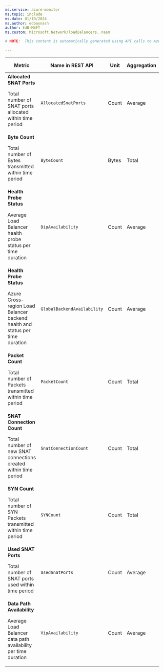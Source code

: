 ```yaml
---
ms.service: azure-monitor
ms.topic: include
ms.date: 01/10/2024
ms.author: edbaynash
author: EdB-MSFT
ms.custom: Microsoft.Network/loadBalancers, naam

# NOTE:  This content is automatically generated using API calls to Azure. Any edits made on these files will be overwritten in the next run of the script. 
 
---
```


  
  
|Metric|Name in REST API|Unit|Aggregation|Dimensions|Time Grains|DS Export|
|---|---|---|---|---|---|---|
|**Allocated SNAT Ports**<p><p>Total number of SNAT ports allocated within time period |`AllocatedSnatPorts` |Count |Average |`FrontendIPAddress`, `BackendIPAddress`, `ProtocolType`, `IsAwaitingRemoval`|PT1M |No|
|**Byte Count**<p><p>Total number of Bytes transmitted within time period |`ByteCount` |Bytes |Total |`FrontendIPAddress`, `FrontendPort`, `Direction`|PT1M |Yes|
|**Health Probe Status**<p><p>Average Load Balancer health probe status per time duration |`DipAvailability` |Count |Average |`ProtocolType`, `BackendPort`, `FrontendIPAddress`, `FrontendPort`, `BackendIPAddress`|PT1M |Yes|
|**Health Probe Status**<p><p>Azure Cross-region Load Balancer backend health and status per time duration |`GlobalBackendAvailability` |Count |Average |`FrontendIPAddress`, `FrontendPort`, `BackendIPAddress`, `ProtocolType`, `FrontendRegion`, `BackendRegion`|PT1M |Yes|
|**Packet Count**<p><p>Total number of Packets transmitted within time period |`PacketCount` |Count |Total |`FrontendIPAddress`, `FrontendPort`, `Direction`|PT1M |Yes|
|**SNAT Connection Count**<p><p>Total number of new SNAT connections created within time period |`SnatConnectionCount` |Count |Total |`FrontendIPAddress`, `BackendIPAddress`, `ConnectionState`|PT1M |Yes|
|**SYN Count**<p><p>Total number of SYN Packets transmitted within time period |`SYNCount` |Count |Total |`FrontendIPAddress`, `FrontendPort`, `Direction`|PT1M |Yes|
|**Used SNAT Ports**<p><p>Total number of SNAT ports used within time period |`UsedSnatPorts` |Count |Average |`FrontendIPAddress`, `BackendIPAddress`, `ProtocolType`, `IsAwaitingRemoval`|PT1M |No|
|**Data Path Availability**<p><p>Average Load Balancer data path availability per time duration |`VipAvailability` |Count |Average |`FrontendIPAddress`, `FrontendPort`|PT1M |Yes|